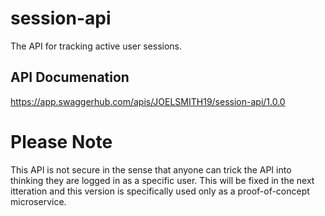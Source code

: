 # session-api
The API for tracking active user sessions.

## API Documenation
https://app.swaggerhub.com/apis/JOELSMITH19/session-api/1.0.0

# Please Note
This API is not secure in the sense that anyone can trick the API into thinking they are logged in as a specific user. This will be fixed in the next itteration and this version is specifically used only as a proof-of-concept microservice.
